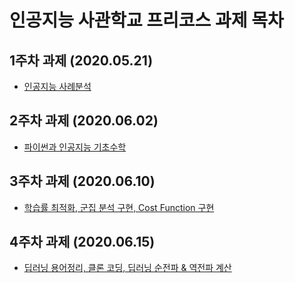 # 인공지능 사관학교 프리코스 과제 목차

## 1주차 과제 (2020.05.21)
*  <a href="https://github.com/lee-hyeong-seok/free/blob/master/leehyeongseok.ipynb">인공지능 사례분석<a>

## 2주차 과제 (2020.06.02)
*  <a href="https://github.com/lee-hyeong-seok/free/blob/master/2%EC%A3%BC%EC%B0%A8%EA%B3%BC%EC%A0%9Clhs.ipynb">파이썬과 인공지능 기초수학<a>
  
## 3주차 과제 (2020.06.10)
*  <a href="https://github.com/lee-hyeong-seok/free/blob/master/3%EC%A3%BC%EC%B0%A8_%EA%B3%BC%EC%A0%9Clhs.ipynb">학습률 최적화, 군집 분석 구현, Cost Function 구현<a>

## 4주차 과제 (2020.06.15)
*  <a href="https://github.com/lee-hyeong-seok/free/blob/master/4%EC%A3%BC%EC%B0%A8_%EA%B3%BC%EC%A0%9Clhs.ipynb">딥러닝 용어정리, 클론 코딩, 딥러닝 순전파 & 역전파 계산<a>
